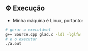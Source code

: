 ## ⚙ Execução

- Minha máquina é Linux, portanto:

```bash
# gerar o executável
g++ Source.cpp glad.c -ldl -lglfw
# e o executar
./a.out
```
